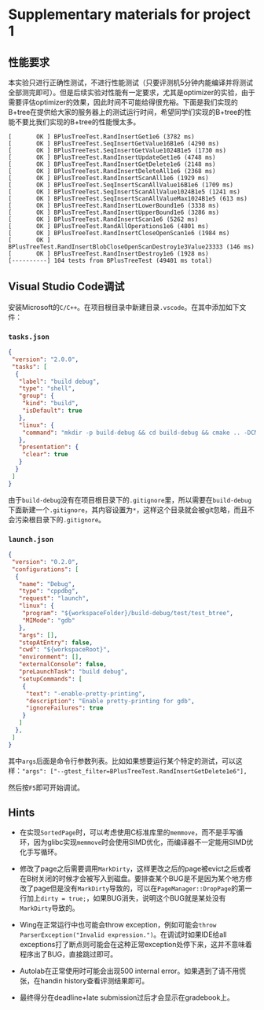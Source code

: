 # Supplementary materials for project 1

## 性能要求

本实验只进行正确性测试，不进行性能测试（只要评测机5分钟内能编译并将测试全部测完即可）。但是后续实验对性能有一定要求，尤其是optimizer的实验，由于需要评估optimizer的效果，因此时间不可能给得很充裕。下面是我们实现的B+tree在提供给大家的服务器上的测试运行时间，希望同学们实现的B+tree的性能不要比我们实现的B+tree的性能慢太多。

```text
[       OK ] BPlusTreeTest.RandInsertGet1e6 (3782 ms)
[       OK ] BPlusTreeTest.SeqInsertGetValue16B1e6 (4290 ms)
[       OK ] BPlusTreeTest.SeqInsertGetValue1024B1e5 (1730 ms)
[       OK ] BPlusTreeTest.RandInsertUpdateGet1e6 (4748 ms)
[       OK ] BPlusTreeTest.RandInsertGetDelete1e6 (2148 ms)
[       OK ] BPlusTreeTest.RandInsertDeleteAll1e6 (2368 ms)
[       OK ] BPlusTreeTest.RandInsertScanAll1e6 (1929 ms)
[       OK ] BPlusTreeTest.SeqInsertScanAllValue16B1e6 (1709 ms)
[       OK ] BPlusTreeTest.SeqInsertScanAllValue1024B1e5 (1241 ms)
[       OK ] BPlusTreeTest.SeqInsertScanAllValueMax1024B1e5 (613 ms)
[       OK ] BPlusTreeTest.RandInsertLowerBound1e6 (3338 ms)
[       OK ] BPlusTreeTest.RandInsertUpperBound1e6 (3286 ms)
[       OK ] BPlusTreeTest.RandInsertScan1e6 (5262 ms)
[       OK ] BPlusTreeTest.RandAllOperations1e6 (4801 ms)
[       OK ] BPlusTreeTest.RandInsertCloseOpenScan1e6 (1984 ms)
[       OK ] BPlusTreeTest.RandInsertBlobCloseOpenScanDestroy1e3Value23333 (146 ms)
[       OK ] BPlusTreeTest.RandInsertDestroy1e6 (1928 ms)
[----------] 104 tests from BPlusTreeTest (49401 ms total)
```

## Visual Studio Code调试

安装Microsoft的`C/C++`。在项目根目录中新建目录`.vscode`。在其中添加如下文件：

### `tasks.json`

```json
{
 "version": "2.0.0",
 "tasks": [
  {
   "label": "build debug",
   "type": "shell",
   "group": {
    "kind": "build",
    "isDefault": true
   },
   "linux": {
    "command": "mkdir -p build-debug && cd build-debug && cmake .. -DCMAKE_BUILD_TYPE=Debug && make -j8"
   },
   "presentation": {
    "clear": true
   }
  }
 ]
}
```

由于`build-debug`没有在项目根目录下的`.gitignore`里，所以需要在`build-debug`下面新建一个`.gitignore`，其内容设置为`*`，这样这个目录就会被git忽略，而且不会污染根目录下的`.gitignore`。

### `launch.json`

```json
{
 "version": "0.2.0",
 "configurations": [
  {
   "name": "Debug",
   "type": "cppdbg",
   "request": "launch",
   "linux": {
    "program": "${workspaceFolder}/build-debug/test/test_btree",
    "MIMode": "gdb"
   },
   "args": [],
   "stopAtEntry": false,
   "cwd": "${workspaceRoot}",
   "environment": [],
   "externalConsole": false,
   "preLaunchTask": "build debug",
   "setupCommands": [
    {
     "text": "-enable-pretty-printing",
     "description": "Enable pretty-printing for gdb",
     "ignoreFailures": true
    }
   ]
  },
 ]
}
```

其中`args`后面是命令行参数列表。比如如果想要运行某个特定的测试，可以这样：`"args": ["--gtest_filter=BPlusTreeTest.RandInsertGetDelete1e6"],`

然后按`F5`即可开始调试。

## Hints

* 在实现`SortedPage`时，可以考虑使用C标准库里的`memmove`，而不是手写循环，因为glibc实现`memmove`时会使用SIMD优化，而编译器不一定能用SIMD优化手写循环。

* 修改了page之后需要调用`MarkDirty`，这样更改之后的page被evict之后或者在B树关闭的时候才会被写入到磁盘。要排查某个BUG是不是因为某个地方修改了page但是没有`MarkDirty`导致的，可以在`PageManager::DropPage`的第一行加上`dirty = true;`，如果BUG消失，说明这个BUG就是某处没有`MarkDirty`导致的。

* Wing在正常运行中也可能会throw exception，例如可能会`throw ParserException("Invalid expression.")`。在调试时如果IDE给all exceptions打了断点则可能会在这种正常exception处停下来，这并不意味着程序出了BUG，直接跳过即可。

* Autolab在正常使用时可能会出现500 internal error。如果遇到了请不用慌张，在handin history查看评测结果即可。

* 最终得分在deadline+late submission过后才会显示在gradebook上。
